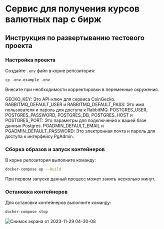 # Сервис для получения курсов валютных пар с бирж

## Инструкция по развертыванию тестового проекта

### Настройка проекта

Создайте `.env` файл в корне репозитория:

```bash
cp .env.example .env
```

Внесите при необходимости корректировки в переменные окружения.

GECKO_KEY: Это API-ключ для сервиса CoinGecko.
RABBITMQ_DEFAULT_USER и RABBITMQ_DEFAULT_PASS: Это имя пользователя и пароль для доступа к RabbitMQ.
POSTGRES_USER, POSTGRES_PASSWORD, POSTGRES_DB, POSTGRES_HOST и POSTGRES_PORT: Это параметры для подключения к вашей базе данных Postgres.
PGADMIN_DEFAULT_EMAIL и PGADMIN_DEFAULT_PASSWORD: Это электронная почта и пароль для доступа к интерфейсу PgAdmin. 

### Сборка образов и запуск контейнеров

В корне репозитория выполните команду:

```bash
docker-compose up --build
```

При первом запуске данный процесс может занять несколько минут.

### Остановка контейнеров

Для остановки контейнеров выполните команду:

```bash
docker-compose stop
```
![Снимок экрана от 2023-11-29 04-30-08](https://github.com/nazim-080/cryptocurrency_rate/assets/70864710/10c47e0d-00b2-4303-b133-fddf6466a81b)
